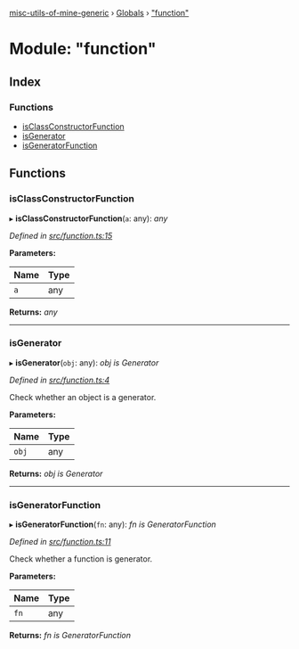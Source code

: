 [misc-utils-of-mine-generic](../README.md) › [Globals](../globals.md) › ["function"](_function_.md)

# Module: "function"

## Index

### Functions

* [isClassConstructorFunction](_function_.md#isclassconstructorfunction)
* [isGenerator](_function_.md#isgenerator)
* [isGeneratorFunction](_function_.md#isgeneratorfunction)

## Functions

###  isClassConstructorFunction

▸ **isClassConstructorFunction**(`a`: any): *any*

*Defined in [src/function.ts:15](https://github.com/cancerberoSgx/misc-utils-of-mine/blob/4bfc82a/misc-utils-of-mine-generic/src/function.ts#L15)*

**Parameters:**

Name | Type |
------ | ------ |
`a` | any |

**Returns:** *any*

___

###  isGenerator

▸ **isGenerator**(`obj`: any): *obj is Generator*

*Defined in [src/function.ts:4](https://github.com/cancerberoSgx/misc-utils-of-mine/blob/4bfc82a/misc-utils-of-mine-generic/src/function.ts#L4)*

Check whether an object is a generator.

**Parameters:**

Name | Type |
------ | ------ |
`obj` | any |

**Returns:** *obj is Generator*

___

###  isGeneratorFunction

▸ **isGeneratorFunction**(`fn`: any): *fn is GeneratorFunction*

*Defined in [src/function.ts:11](https://github.com/cancerberoSgx/misc-utils-of-mine/blob/4bfc82a/misc-utils-of-mine-generic/src/function.ts#L11)*

Check whether a function is generator.

**Parameters:**

Name | Type |
------ | ------ |
`fn` | any |

**Returns:** *fn is GeneratorFunction*
